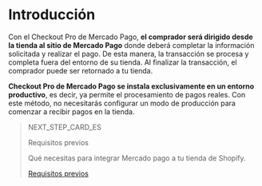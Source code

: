 # Introducción

Con el Checkout Pro de Mercado Pago, **el comprador será dirigido desde la tienda al sitio de Mercado Pago** donde deberá completar la información solicitada y realizar el pago. De esta manera, la transacción se procesa y completa fuera del entorno de su tienda. Al finalizar la transacción, el comprador puede ser retornado a tu tienda.

**Checkout Pro de Mercado Pago se instala exclusivamente en un entorno productivo**, es decir, ya permite el procesamiento de pagos reales. Con este método, no necesitarás configurar un modo de producción para comenzar a recibir pagos en la tienda.

> NEXT_STEP_CARD_ES
>
> Requisitos previos
>
> Qué necesitas para integrar Mercado pago a tu tienda de Shopify.
>
> [Requisitos previos](/developers/es/docs/shopify/requirements)
